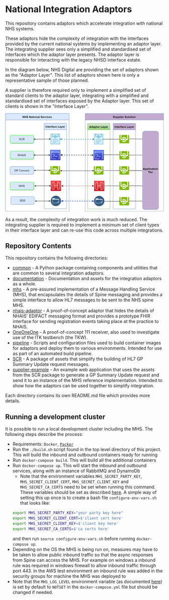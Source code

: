 # National Integration Adaptors

This repository contains adaptors which accelerate integration with national NHS systems.

These adaptors hide the complexity of integration with the interfaces provided by the current national systems by
implementing an adaptor layer. The integrating supplier sees only a simplified and standardised set of interfaces which
the adaptor layer presents. The adaptor layer is responsible for interacting with the legacy NHSD interface estate.

In the diagram below, NHS Digital are providing the set of adaptors shown as the "Adaptor Layer". This list of adaptors shown here is only a representative sample of those planned.

A supplier is therefore required only to implement a simplified set of standard clients to the adaptor layer, integrating with a simplified and standardised set of interfaces exposed by the Adaptor layer. This set of clients is shown in the "Interface Layer".

![High Level Architecture](documentation/High%20Level%20Architecture.png)

As a result, the complexity of integration work is much reduced. The integrating supplier is required to implement a
minimum set of client types in their interface layer and can re-use this code across multiple integrations.

## Repository Contents
This repository contains the following directories:
- [common](common) - A Python package containing components and utilities that are common to several integration adaptors.
- [documentation](documentation) - Documentation and assets for the integration adaptors as a whole.
- [mhs](mhs) - A pre-assured implementation of a Message Handling Service (MHS), that encapsulates the details of Spine
messaging and provides a simple interface to allow HL7 messages to be sent to the NHS spine MHS.
- [nhais-adaptor](nhais-adaptor) - A proof-of-concept adaptor that hides the details of NHAIS' EDIFACT messaging format
and provides a prototype FHIR interface for sending registration events taking place at the practice to NHAIS.
- [OneOneOne](OneOneOne) - A proof-of-concept 111 receiver, also used to investigate use of the ITK testbench (the TKW).
- [pipeline](pipeline) - Scripts and configuration files used to build container images for adaptors and deploy them to various
environments. Intended for use as part of an automated build pipeline.
- [SCR](SCR) - A package of assets that simplify the building of HL7 GP Summary Update request messages.
- [supplier-example](supplier-example) - An example web application that uses the assets from the SCR package to
generate a GP Summary Update request and send it to an instance of the MHS reference implementation. Intended to show
how the adaptors can be used together to simplify integration.

Each directory contains its own README.md file which provides more details.


## Running a development cluster
It is possible to run a local development cluster including the MHS. The following steps describe the process:
* Requirements: `Docker`, [`Packer`](https://www.packer.io/)
* Run the `./build.sh` script found in the top level directory of this project. This will build the inbound and outbound
    containers ready for running
* Run `docker-compose build`. This will build all the additional containers
* Run `docker-compose up`. This will start the inbound and outbound services, along with an instance of RabbitMQ and
    DynamoDb
  * Note that the environment variables `MHS_SECRET_PARTY_KEY`, `MHS_SECRET_CLIENT_CERT`, `MHS_SECRET_CLIENT_KEY` and `MHS_SECRET_CA_CERTS` need to
  be set when running this command. These variables should be set as described [here](mhs). A simple way of setting this
  up once is to create a bash file `configure-env-vars.sh` that looks like:
  ```sh
  export MHS_SECRET_PARTY_KEY="your party key here"
  export MHS_SECRET_CLIENT_CERT=$'client cert here'
  export MHS_SECRET_CLIENT_KEY=$'client key here'
  export MHS_SECRET_CA_CERTS=$'ca certs here'
  ```
  and then run `source configure-env-vars.sh` before running `docker-compose up`.
* Depending on the OS the MHS is being run on, measures may have to be taken to allow public inbound traffic so that
the async responses from Spine can access the MHS. For example on windows a inbound rule was required in windows
firewall to allow inbound traffic through port 443. In the AWS test environment an inbound rule was added
in the security groups for machine the MHS was deployed to
* Note that the `MHS_LOG_LEVEL` environment variable (as documented [here](mhs)) is set by default to `NOTSET` in the
`docker-compose.yml` file but should be changed if needed.
